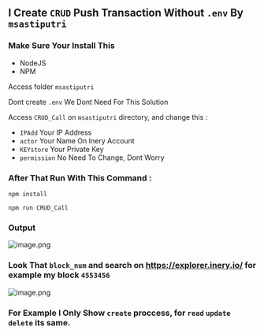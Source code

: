 ## I Create ```CRUD``` Push Transaction Without ```.env``` By ```msastiputri```

### Make Sure Your Install This
- NodeJS
- NPM

Access folder ```msastiputri``` 

Dont create ```.env``` We Dont Need For This Solution

Access ```CRUD_Call``` on ```msastiputri``` directory, and change this :

- ```IPAdd``` Your IP Address
- ```actor``` Your Name On Inery Account
- ```KEYstore``` Your Private Key
- ```permission``` No Need To Change, Dont Worry

### After That Run With This Command : 

```
npm install 
```
```
npm run CRUD_Call
```

### Output
![image.png](https://user-images.githubusercontent.com/55582744/214359520-c570c32c-a9cc-4518-9b6c-75e0a232d6b7.PNG)

### Look That ```block_num``` and search on https://explorer.inery.io/ for example my block ```4553456```

![image.png](https://user-images.githubusercontent.com/55582744/214359600-4da3fc06-bf27-4b13-9c6f-1bb3e553809f.PNG)

### For Example I Only Show ```create``` proccess, for ```read``` ```update``` ```delete``` its same.


